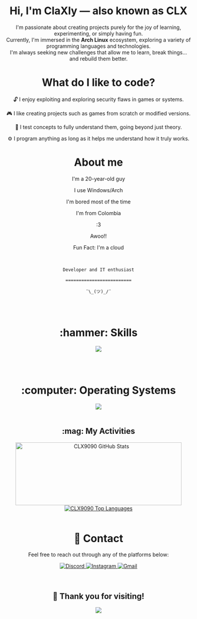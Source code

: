 <div align="center">
  <h1>Hi, I'm ClaXly — also known as CLX</h1>
  <p>
    I'm passionate about creating projects purely for the joy of learning, experimenting, or simply having fun.<br>
    Currently, I'm immersed in the <strong>Arch Linux</strong> ecosystem, exploring a variety of programming languages and technologies.<br>
    I'm always seeking new challenges that allow me to learn, break things… and rebuild them better.
  </p>
</div>

<div align="center">
  <h1>What do I like to code?</h1>
    <p>🔓 I enjoy exploiting and exploring security flaws in games or systems.</p>
    <p>🎮 I like creating projects such as games from scratch or modified versions.</p>
    <p>🧪 I test concepts to fully understand them, going beyond just theory.</p>
    <p>⚙️ I program anything as long as it helps me understand how it truly works.</p>
</div>


<div align="center">
  <h1>About me</h1>
  <p>I'm a 20-year-old guy</p>
  <p>I use Windows/Arch</p>
  <p>I'm bored most of the time</p>
  <p>I'm from Colombia</p>
  <p>:3</p>
  <p>Awoo!!</p>
  <p>Fun Fact: I'm a cloud</p>

  <br>

<div align="center">

  `Developer and IT enthusiast`
  <br>

  `=========================`
  <br>

  `¯\_(ツ)_/¯`
</div>
</div>
 <br>
 <br>

<div align="center">
  <h1>:hammer: Skills</h1>
  <img src="https://skillicons.dev/icons?i=python,rust,typescript,java,react,github,docker,bash,cpp,arduino,androidstudio,javascript,powershell,vscode" />
</div>

<br><br>

<div align="center">
  <h1>:computer: Operating Systems</h1>
  <img src="https://skillicons.dev/icons?i=arch,ubuntu,windows,linux" />
</div>

<br>

<div align="center">
  <h2>:mag: My Activities</h2>
  <a href="https://github.com/CLX9090">
    <img width="450" height="170" alt="CLX9090 GitHub Stats" src="https://github-readme-stats.vercel.app/api?username=CLX9090&theme=midnight-purple&show_icons=true&bg_color=0D1117&hide_border=true&count_private=true" />
  </a>
  <a href="https://github.com/CLX9090">
    <img alt="CLX9090 Top Languages" src="https://github-readme-stats.vercel.app/api/top-langs/?username=CLX9090&theme=midnight-purple&layout=compact&bg_color=0D1117&hide_border=true&count_private=true" />
  </a>
</div>

<br>

<div align="center">
  <h1>📱 Contact</h1>
  <p>Feel free to reach out through any of the platforms below:</p>
  <p>
    <a href="https://discord.com/users/clx9090" target="_blank">
      <img src="https://skillicons.dev/icons?i=discord" alt="Discord" />
    </a>
    <a href="https://instagram.com/" target="_blank">
      <img src="https://skillicons.dev/icons?i=instagram" alt="Instagram" />
    </a>
    <a href="mailto:claxlymaldad@gmail.com">
      <img src="https://skillicons.dev/icons?i=gmail" alt="Gmail" />
    </a>
  </p>
</div>


<br>
<h2 align="center">👋 Thank you for visiting!</h2>
<p align="center">
  <img src="https://profile-counter.glitch.me/CLX9090/count.svg" />
</p>
